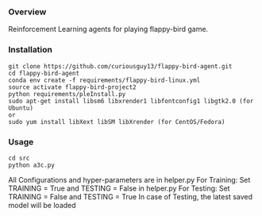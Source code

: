 ### Overview
Reinforcement Learning agents for playing flappy-bird game.

### Installation
```
git clone https://github.com/curiousguy13/flappy-bird-agent.git
cd flappy-bird-agent
conda env create -f requirements/flappy-bird-linux.yml
source activate flappy-bird-project2
python requirements/pleInstall.py
sudo apt-get install libsm6 libxrender1 libfontconfig1 libgtk2.0 (for Ubuntu)
or
sudo yum install libXext libSM libXrender (for CentOS/Fedora)
```

### Usage
```
cd src
python a3c.py
```

All Configurations and hyper-parameters are in helper.py
For Training:
  Set TRAINING = True and TESTING = False in helper.py
For Testing:
  Set TRAINING = False and TESTING = True
  In case of Testing, the latest saved model will be loaded
